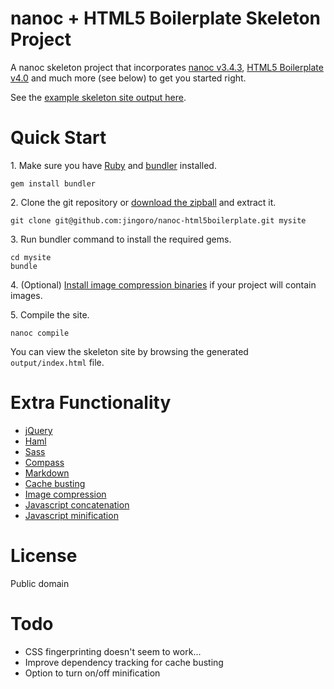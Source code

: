 nanoc + HTML5 Boilerplate Skeleton Project
==========================================

A nanoc skeleton project that incorporates [nanoc v3.4.3](http://nanoc.stoneship.org/), [HTML5 Boilerplate v4.0](http://html5boilerplate.com/) and much more (see below) to get you started right.

See the [example skeleton site output here](http://jingoro.github.com/nanoc-html5boilerplate/).

# Quick Start

1\. Make sure you have [Ruby](http://www.ruby-lang.org/en/downloads/) and [bundler](http://gembundler.com/) installed.

    gem install bundler

2\. Clone the git repository or [download the zipball](https://github.com/jingoro/nanoc-html5boilerplate/zipball/master) and extract it.

    git clone git@github.com:jingoro/nanoc-html5boilerplate.git mysite

3\. Run bundler command to install the required gems.

    cd mysite
    bundle

4\. (Optional) [Install image compression binaries](https://github.com/toy/image_optim#binaries-installation) if your project will contain images.

5\. Compile the site.

    nanoc compile

You can view the skeleton site by browsing the generated `output/index.html` file.

# Extra Functionality

- [jQuery](http://jquery.com/)
- [Haml](http://haml-lang.com/)
- [Sass](http://sass-lang.com/)
- [Compass](http://compass-style.org/)
- [Markdown](https://github.com/gettalong/kramdown)
- [Cache busting](https://github.com/avdgaag/nanoc-cachebuster)
- [Image compression](https://github.com/jingoro/nanoc-image-compressor)
- [Javascript concatenation](https://github.com/jingoro/nanoc-javascript-concatenator)
- [Javascript minification](https://github.com/lautis/uglifier)

# License

Public domain

# Todo

- CSS fingerprinting doesn't seem to work...
- Improve dependency tracking for cache busting
- Option to turn on/off minification
